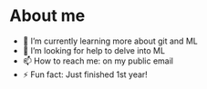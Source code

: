 # About me


- 🌱 I’m currently learning more about git and ML
- 🤔 I’m looking for help to delve into ML
- 📫 How to reach me: on my public email
- ⚡ Fun fact: Just finished 1st year!

